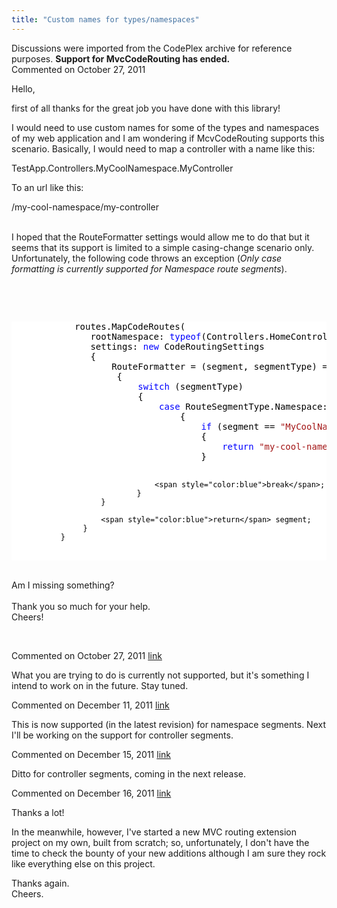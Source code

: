 ```yaml
---
title: "Custom names for types/namespaces"
---
```

<div class="note">
   Discussions were imported from the CodePlex archive for reference purposes. <b>Support for MvcCodeRouting has ended.</b></div>
<div id="post690174" class="discussion-comment op">
   <div class="discussion-header">Commented on 
      <time datetime="2011-10-27T03:42:52.303-07:00" title="2011-10-27T03:42:52.303-07:00">October 27, 2011</time>
   </div>
   <div class="discussion-message">
<p>Hello,</p>
<p>first of all thanks for the great job you have done with this library!</p>
<p>I would need to use custom names for some of the types and namespaces of my web application and I am wondering if McvCodeRouting supports this scenario. Basically, I would need to map a controller with a name like this:</p>
<p><span style="white-space:pre"></span>TestApp.Controllers.MyCoolNamespace.MyController</p>
<p>To an url like this:</p>
<p><span style="white-space:pre"></span>/my-cool-namespace/my-controller</p>
<p><br>
I hoped that the RouteFormatter settings would allow me to do that but it seems that its support is limited to a simple casing-change scenario only.<br>
Unfortunately, the following code throws an exception (<em>Only case formatting is currently supported for Namespace route segments</em>).</p>
<p>&nbsp;</p>
<p>&nbsp;</p>
<div style="color:black; background-color:white">
<pre>            routes.MapCodeRoutes(
               rootNamespace: <span style="color:blue">typeof</span>(Controllers.HomeController).Namespace,
               settings: <span style="color:blue">new</span> CodeRoutingSettings
               {
                   RouteFormatter = (segment, segmentType) =&gt;
                    {
                        <span style="color:blue">switch</span> (segmentType)
                        {
                            <span style="color:blue">case</span> RouteSegmentType.Namespace:
                                {
                                    <span style="color:blue">if</span> (segment == <span style="color:#a31515">&quot;MyCoolNamespace&quot;</span>)
                                    {
                                        <span style="color:blue">return</span> <span style="color:#a31515">&quot;my-cool-namespace&quot;</span>;
                                    }

                                    <span style="color:blue">break</span>;
                                }
                        }

                        <span style="color:blue">return</span> segment;
                    }
               }
</pre>
</div>
<p><br>
Am I missing something?<br>
<br>
Thank you so much for your help.<br>
Cheers!&nbsp;</p>
<p>&nbsp;</p>
</div>
</div>
<div id="post690352" class="discussion-comment">
   <div class="discussion-header">Commented on 
      <time datetime="2011-10-27T09:00:45.997-07:00" title="2011-10-27T09:00:45.997-07:00">October 27, 2011</time> <a href="#post690352" class="post-link">link</a></div>
   <div class="discussion-message"><p>What you are trying to do is currently not supported, but it's something I intend to work on in the future. Stay tuned.</p></div>
</div>
<div id="post710633" class="discussion-comment">
   <div class="discussion-header">Commented on 
      <time datetime="2011-12-11T14:33:18.807-08:00" title="2011-12-11T14:33:18.807-08:00">December 11, 2011</time> <a href="#post710633" class="post-link">link</a></div>
   <div class="discussion-message"><p>This is now supported (in the latest revision) for namespace segments. Next I'll be working on the support for controller segments.</p></div>
</div>
<div id="post713059" class="discussion-comment">
   <div class="discussion-header">Commented on 
      <time datetime="2011-12-15T21:53:29.487-08:00" title="2011-12-15T21:53:29.487-08:00">December 15, 2011</time> <a href="#post713059" class="post-link">link</a></div>
   <div class="discussion-message"><p>Ditto for controller segments, coming in the next release.</p></div>
</div>
<div id="post713102" class="discussion-comment">
   <div class="discussion-header">Commented on 
      <time datetime="2011-12-16T00:53:16.133-08:00" title="2011-12-16T00:53:16.133-08:00">December 16, 2011</time> <a href="#post713102" class="post-link">link</a></div>
   <div class="discussion-message"><p>Thanks a lot!</p>
<p>In the meanwhile, however, I've started a new MVC routing extension project on my own, built from scratch; so, unfortunately, I don't have the time to check the bounty of your new additions although I am sure they rock like everything else on this project.</p>
<p>Thanks again.<br />Cheers.</p></div>
</div>